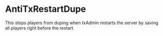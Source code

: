 # AntiTxRestartDupe
This stops players from duping when txAdmin restarts the server by saving all players right before the restart.
